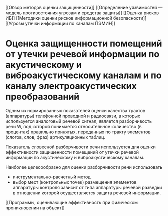 [[Обзор методов оценки защищенности]]
[[Определение уязвимостей — модель противостояния угрозам и средства защиты]]
[[Оценка рисков ИБ]]
[[Методики оценки рисков информационной безопасности]]
[[Угрозы утечки информации по каналам ПЭМИН]]

# Оценка защищенности помещений от утечки речевой информации по акустическому и виброакустическому каналам и по каналу электроакустических преобразований

Одним из нормированных показателей оценки качества трактов (аппаратуры) телефонной проводной и радиосвязи, в которых используется аналоговый речевой сигнал, является разборчивость речи W, под которой понимается относительное количество (в процентах) правильно принятых, переданных по тракту элементов (слогов, слов, фраз) артикуляционных таблиц.

Показатель словесной разборчивости речи используется для оценки эффективности защищенности помещений от утечки речевой информации по акустическому и виброакустическому каналам.

Наиболее целесообразно для оценки разборчивости речи использовать
- инструментально-расчетный метод
- выбор мест (контрольных точек) размещения элементов аппаратуры контроля зависит от типа аппаратуры речевой разведки
в отношении которой осуществляется защита речевой информации.

[[Программы, оценивающие эффективность при физическом проникновении на объект]]
